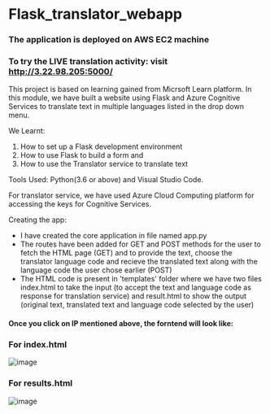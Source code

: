 # Flask_translator_webapp

### The application is deployed on AWS EC2 machine
### To try the LIVE translation activity: visit http://3.22.98.205:5000/

This project is based on learning gained from Micrsoft Learn platform.
In this module, we have built a website using Flask and Azure Cognitive Services to translate text in multiple languages listed in the drop down menu.

We Learnt:
1. How to set up a Flask development environment
2. How to use Flask to build a form and
3. How to use the Translator service to translate text

Tools Used: Python(3.6 or above) and Visual Studio Code.

For translator service, we have used Azure Cloud Computing platform for accessing the keys for Cognitive Services.


Creating the app:
- I have created the core application in file named app.py
- The routes have been added for GET and POST methods for the user to fetch the HTML page (GET) and to provide the text, choose the translator language code and recieve the translated text along with the language code the user chose earlier (POST)
- The HTML code is present in 'templates' folder where we have two files index.html to take the input (to accept the text and language code as response for translation service) and result.html to show the output (original text, translated text and language code selected by the user)


#### Once you click on IP mentioned above, the forntend will look like:
### For index.html
![image](https://user-images.githubusercontent.com/44521329/118927174-0614f300-b95f-11eb-93b8-caf6c9537b77.png)

### For results.html
![image](https://user-images.githubusercontent.com/44521329/118927296-32c90a80-b95f-11eb-985d-ffd3453a7d4b.png)


